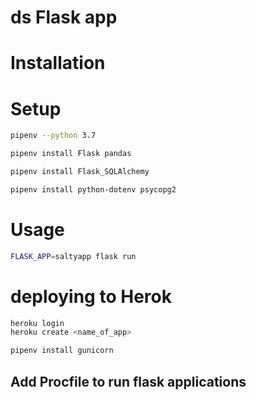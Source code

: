 # ds Flask app

# Installation

# Setup

```sh
pipenv --python 3.7
```

```sh
pipenv install Flask pandas
```

```sh
pipenv install Flask_SQLAlchemy
```

```sh
pipenv install python-dotenv psycopg2
```

# Usage

```sh
FLASK_APP=saltyapp flask run
```

# deploying to Herok

```sh
heroku login
heroku create <name_of_app>
```

```sh
pipenv install gunicorn
```

## Add Procfile to run flask applications
